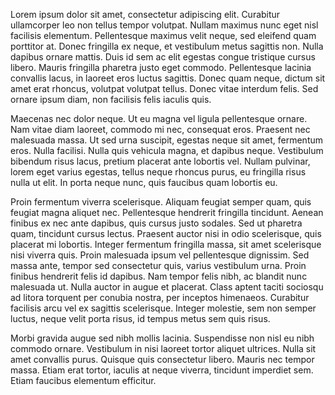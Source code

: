 Lorem ipsum dolor sit amet, consectetur adipiscing elit. Curabitur ullamcorper leo non tellus tempor volutpat. Nullam maximus nunc eget nisl facilisis elementum. Pellentesque maximus velit neque, sed eleifend quam porttitor at. Donec fringilla ex neque, et vestibulum metus sagittis non. Nulla dapibus ornare mattis. Duis id sem ac elit egestas congue tristique cursus libero. Mauris fringilla pharetra justo eget commodo. Pellentesque lacinia convallis lacus, in laoreet eros luctus sagittis. Donec quam neque, dictum sit amet erat rhoncus, volutpat volutpat tellus. Donec vitae interdum felis. Sed ornare ipsum diam, non facilisis felis iaculis quis.

Maecenas nec dolor neque. Ut eu magna vel ligula pellentesque ornare. Nam vitae diam laoreet, commodo mi nec, consequat eros. Praesent nec malesuada massa. Ut sed urna suscipit, egestas neque sit amet, fermentum eros. Nulla facilisi. Nulla quis vehicula magna, et dapibus neque. Vestibulum bibendum risus lacus, pretium placerat ante lobortis vel. Nullam pulvinar, lorem eget varius egestas, tellus neque rhoncus purus, eu fringilla risus nulla ut elit. In porta neque nunc, quis faucibus quam lobortis eu.

Proin fermentum viverra scelerisque. Aliquam feugiat semper quam, quis feugiat magna aliquet nec. Pellentesque hendrerit fringilla tincidunt. Aenean finibus ex nec ante dapibus, quis cursus justo sodales. Sed ut pharetra quam, tincidunt cursus lectus. Praesent auctor nisi in odio scelerisque, quis placerat mi lobortis. Integer fermentum fringilla massa, sit amet scelerisque nisi viverra quis. Proin malesuada ipsum vel pellentesque dignissim. Sed massa ante, tempor sed consectetur quis, varius vestibulum urna. Proin finibus hendrerit felis id dapibus. Nam tempor felis nibh, ac blandit nunc malesuada ut. Nulla auctor in augue et placerat. Class aptent taciti sociosqu ad litora torquent per conubia nostra, per inceptos himenaeos. Curabitur facilisis arcu vel ex sagittis scelerisque. Integer molestie, sem non semper luctus, neque velit porta risus, id tempus metus sem quis risus.

Morbi gravida augue sed nibh mollis lacinia. Suspendisse non nisl eu nibh commodo ornare. Vestibulum in nisi laoreet tortor aliquet ultrices. Nulla sit amet convallis purus. Quisque quis consectetur libero. Mauris nec tempor massa. Etiam erat tortor, iaculis at neque viverra, tincidunt imperdiet sem. Etiam faucibus elementum efficitur.
